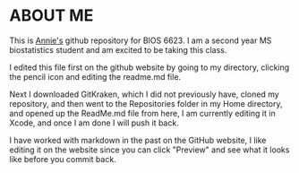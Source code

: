 # ABOUT ME

This is [Annie's](https://athwing.github.io) github repository for BIOS 6623. I am a second year MS biostatistics student and am excited to be taking this class.

I edited this file first on the github website by going to my directory, clicking the pencil icon and editing the readme.md file.

Next I downloaded GitKraken, which I did not previously have, cloned my repository, and then went to the Repositories folder in my Home directory, and opened up the ReadMe.md file from here, I am currently editing it in Xcode, and once I am done I will push it back.

I have worked with markdown in the past on the GitHub website, I like editing it on the website since you can click "Preview" and see what it looks like before you commit back.
